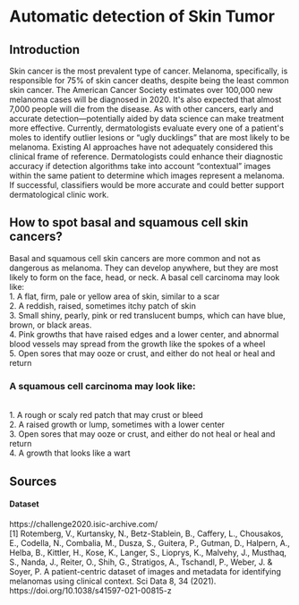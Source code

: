 # Automatic detection of Skin Tumor<br>
<h2>Introduction</h2>
Skin cancer is the most prevalent type of cancer. Melanoma, specifically, is responsible for 75% of skin cancer deaths, despite being the least common skin cancer. The American Cancer Society estimates over 100,000 new melanoma cases will be diagnosed in 2020. It's also expected that almost 7,000 people will die from the disease. As with other cancers, early and accurate detection—potentially aided by data science can make treatment more effective.
Currently, dermatologists evaluate every one of a patient's moles to identify outlier lesions or “ugly ducklings” that are most likely to be melanoma. Existing AI approaches have not adequately considered this clinical frame of reference. Dermatologists could enhance their diagnostic accuracy if detection algorithms take into account “contextual” images within the same patient to determine which images represent a melanoma. If successful, classifiers would be more accurate and could better support dermatological clinic work.
<br>
<h2>How to spot basal and squamous cell skin cancers?</h2>
Basal and squamous cell skin cancers are more common and not as dangerous as melanoma. They can develop anywhere, but they are most likely to form on the face, head, or neck. A basal cell carcinoma may look like:
<br>
1. A flat, firm, pale or yellow area of skin, similar to a scar<br>
2. A reddish, raised, sometimes itchy patch of skin<br>
3. Small shiny, pearly, pink or red translucent bumps, which can have blue, brown, or black areas.<br>
4. Pink growths that have raised edges and a lower center, and abnormal blood vessels may spread from the growth like the spokes of a wheel<br>
5. Open sores that may ooze or crust, and either do not heal or heal and return<br>
<h3>A squamous cell carcinoma may look like:</h3><br>
1. A rough or scaly red patch that may crust or bleed<br>
2. A raised growth or lump, sometimes with a lower center<br>
3. Open sores that may ooze or crust, and either do not heal or heal and return<br>
4. A growth that looks like a wart<br>

<h2>Sources</h2>
<h4>Dataset</h4>
https://challenge2020.isic-archive.com/<br>
[1] Rotemberg, V., Kurtansky, N., Betz-Stablein, B., Caffery, L., Chousakos, E., Codella, N., Combalia, M., Dusza, S., Guitera, P., Gutman, D., Halpern, A., Helba, B., Kittler, H., Kose, K., Langer, S., Lioprys, K., Malvehy, J., Musthaq, S., Nanda, J., Reiter, O., Shih, G., Stratigos, A., Tschandl, P., Weber, J. & Soyer, P. A patient-centric dataset of images and metadata for identifying melanomas using clinical context. Sci Data 8, 34 (2021). https://doi.org/10.1038/s41597-021-00815-z
